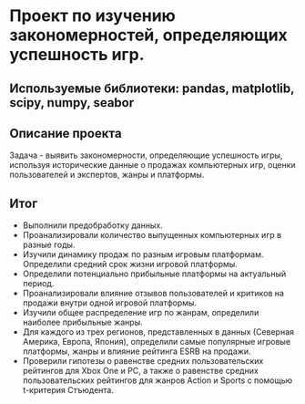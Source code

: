 # Проект по изучению закономерностей, определяющих успешность игр.
## Используемые библиотеки: pandas, matplotlib, scipy, numpy, seabor
## Описание проекта
Задача - выявить закономерности, определяющие успешность игры, используя исторические данные о продажах компьютерных игр, оценки пользователей и экспертов, жанры и платформы.
## Итог
- Выполнили предобработку данных.
- Проанализировали количество выпущенных компьютерных игр в разные годы.
- Изучили динамику продаж по разным игровым платформам. Определили средний срок жизни игровой платформы.
- Определили потенциально прибыльные платформы на актуальный период.
- Проанализировали влияние отзывов пользователей и критиков на продажи внутри одной игровой платформы.
- Изучили общее распределение игр по жанрам, определили наиболее прибыльные жанры.
- Для каждого из трех регионов, представленных в данных (Северная Америка, Европа, Япония), определили самые популярные игровые платформы, жанры и влияние рейтинга ESRB на продажи.
- Проверили гипотезы о равенстве средних пользовательских рейтингов для Xbox One и PC, а также о равенстве средних пользовательских рейтингов для жанров Action и Sports с помощью t-критерия Стъюдента.
